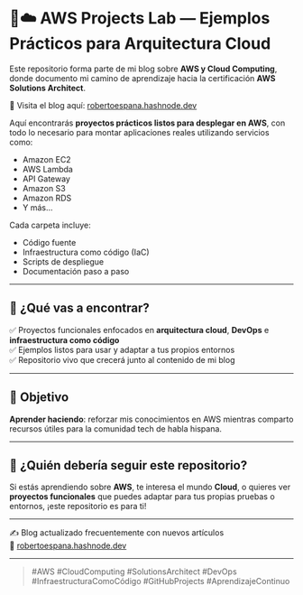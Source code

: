 # 🧠☁️ AWS Projects Lab — Ejemplos Prácticos para Arquitectura Cloud

Este repositorio forma parte de mi blog sobre **AWS y Cloud Computing**, donde documento mi camino de aprendizaje hacia la certificación **AWS Solutions Architect**.

📘 Visita el blog aquí: [robertoespana.hashnode.dev](https://robertoespana.hashnode.dev/)

Aquí encontrarás **proyectos prácticos listos para desplegar en AWS**, con todo lo necesario para montar aplicaciones reales utilizando servicios como:

- Amazon EC2
- AWS Lambda
- API Gateway
- Amazon S3
- Amazon RDS
- Y más...

Cada carpeta incluye:
- Código fuente
- Infraestructura como código (IaC)
- Scripts de despliegue
- Documentación paso a paso

---

## 🚀 ¿Qué vas a encontrar?

✅ Proyectos funcionales enfocados en **arquitectura cloud**, **DevOps** e **infraestructura como código**  
✅ Ejemplos listos para usar y adaptar a tus propios entornos  
✅ Repositorio vivo que crecerá junto al contenido de mi blog

---

## 🎯 Objetivo

**Aprender haciendo**: reforzar mis conocimientos en AWS mientras comparto recursos útiles para la comunidad tech de habla hispana.

---

## 📌 ¿Quién debería seguir este repositorio?

Si estás aprendiendo sobre **AWS**, te interesa el mundo **Cloud**, o quieres ver **proyectos funcionales** que puedes adaptar para tus propias pruebas o entornos, ¡este repositorio es para ti!

---

✍️ Blog actualizado frecuentemente con nuevos artículos  
🔗 [robertoespana.hashnode.dev](https://robertoespana.hashnode.dev/)

---

> #AWS #CloudComputing #SolutionsArchitect #DevOps #InfraestructuraComoCódigo #GitHubProjects #AprendizajeContinuo


